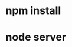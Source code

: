 <!-- 
  @author: Kamlesh padsala
  @Email: kamlesh.gorasiya@gmail.com 
  -->
  

# npm install
# node server
